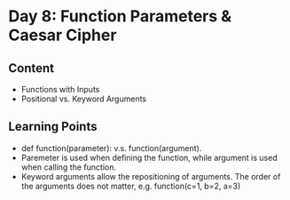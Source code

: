 # Day 8: Function Parameters & Caesar Cipher
## Content
* Functions with Inputs
* Positional vs. Keyword Arguments

## Learning Points
* def function(parameter): v.s. function(argument).
* Paremeter is used when defining the function, while argument is used when calling the function. 
* Keyword arguments allow the repositioning of arguments. The order of the arguments does not matter, e.g. function(c=1, b=2, a=3)
